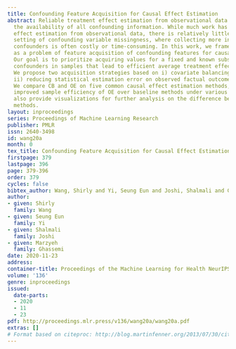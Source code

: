 ```yaml
---
title: Confounding Feature Acquisition for Causal Effect Estimation
abstract: Reliable treatment effect estimation from observational data depends on
  the availability of all confounding information. While much work has targeted treatment
  effect estimation from observational data, there is relatively little work in the
  setting of confounding variable missingness, where collecting more information on
  confounders is often costly or time-consuming. In this work, we frame this challenge
  as a problem of feature acquisition of confounding features for causal inference.
  Our goal is to prioritize acquiring values for a fixed and known subset of missing
  confounders in samples that lead to efficient average treatment effect estimation.
  We propose two acquisition strategies based on i) covariate balancing (CB), and
  ii) reducing statistical estimation error on observed factual outcome error (OE).
  We compare CB and OE on five common causal effect estimation methods, and demonstrate
  improved sample efficiency of OE over baseline methods under various settings. We
  also provide visualizations for further analysis on the difference between our proposed
  methods.
layout: inproceedings
series: Proceedings of Machine Learning Research
publisher: PMLR
issn: 2640-3498
id: wang20a
month: 0
tex_title: Confounding Feature Acquisition for Causal Effect Estimation
firstpage: 379
lastpage: 396
page: 379-396
order: 379
cycles: false
bibtex_author: Wang, Shirly and Yi, Seung Eun and Joshi, Shalmali and Ghassemi, Marzyeh
author:
- given: Shirly
  family: Wang
- given: Seung Eun
  family: Yi
- given: Shalmali
  family: Joshi
- given: Marzyeh
  family: Ghassemi
date: 2020-11-23
address: 
container-title: Proceedings of the Machine Learning for Health NeurIPS Workshop
volume: '136'
genre: inproceedings
issued:
  date-parts:
  - 2020
  - 11
  - 23
pdf: http://proceedings.mlr.press/v136/wang20a/wang20a.pdf
extras: []
# Format based on citeproc: http://blog.martinfenner.org/2013/07/30/citeproc-yaml-for-bibliographies/
---
```

